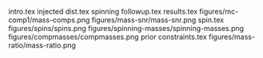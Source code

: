 intro.tex
injected dist.tex
spinning followup.tex
results.tex
figures/mc-comp1/mass-comps.png
figures/mass-snr/mass-snr.png
spin.tex
figures/spins/spins.png
figures/spinning-masses/spinning-masses.png
figures/compmasses/compmasses.png
prior constraints.tex
figures/mass-ratio/mass-ratio.png
